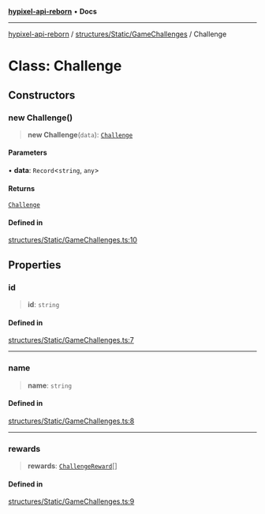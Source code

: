 [**hypixel-api-reborn**](../../../../README.md) • **Docs**

***

[hypixel-api-reborn](../../../../modules.md) / [structures/Static/GameChallenges](../README.md) / Challenge

# Class: Challenge

## Constructors

### new Challenge()

> **new Challenge**(`data`): [`Challenge`](Challenge.md)

#### Parameters

• **data**: `Record`\<`string`, `any`\>

#### Returns

[`Challenge`](Challenge.md)

#### Defined in

[structures/Static/GameChallenges.ts:10](https://github.com/Kathund/REBORN-docs-TEST/blob/226e7f6a62bb6bca87ef0828ac84e9098d59f860/src/structures/Static/GameChallenges.ts#L10)

## Properties

### id

> **id**: `string`

#### Defined in

[structures/Static/GameChallenges.ts:7](https://github.com/Kathund/REBORN-docs-TEST/blob/226e7f6a62bb6bca87ef0828ac84e9098d59f860/src/structures/Static/GameChallenges.ts#L7)

***

### name

> **name**: `string`

#### Defined in

[structures/Static/GameChallenges.ts:8](https://github.com/Kathund/REBORN-docs-TEST/blob/226e7f6a62bb6bca87ef0828ac84e9098d59f860/src/structures/Static/GameChallenges.ts#L8)

***

### rewards

> **rewards**: [`ChallengeReward`](../interfaces/ChallengeReward.md)[]

#### Defined in

[structures/Static/GameChallenges.ts:9](https://github.com/Kathund/REBORN-docs-TEST/blob/226e7f6a62bb6bca87ef0828ac84e9098d59f860/src/structures/Static/GameChallenges.ts#L9)
